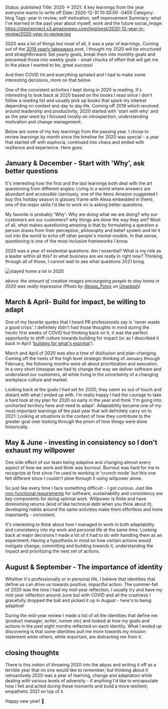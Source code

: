 Status: published
Title:  2020 → 2021: 4 key learnings from the year everyone wants to write off 
Date:   2020-12-31 10:30:00 -0400
Category: blog
Tags: year in review, self motivation, self improvement
Summary: what I've learned in the past year about myself, work and the future 
social_image: https://slashproject.s3.amazonaws.com/img/post/2020-12-year-in-review/2020-year-in-review.jpg

2020 was a lot of things but most of all, it was a year of learnings. Coming out of the [2019 yearly takeaways](https://slashproject.co/posts/2019/2019-2020-yearly-takeaways/) post, I thought my 2020 will be structured and straightforward: Set yearly goals, break them into monthly goals and piecemeal those into weekly goals - small chucks of effort that will get me to the place I wanted to be, great success! 

And then COVID hit and everything spiraled and I had to make some interesting decisions, more on that below. 

One of the consistent activities I kept doing in 2020 is reading. It's interesting to look back at 2020 based on the books I read since I don't follow a reading list and usually pick up books that spark my interest depending on context and day to day life. Coming off 2019 which revolved around leadership and productivity, 2020 started with 'start with why' and as the year went by I focused mostly on introspection, understanding motivation and change management. 

Below are some of my key learnings from the passing year. I chose to review learnings by month since the timeline for 2020 was special - a year that started off with euphoria, continued into chaos and ended with resilience and experience. Here goes. 

## January & December - Start with 'Why', ask better questions

It's interesting how the first and the last learnings both deal with the art questioning from different angles: Living in a world where answers are abundant and accessible (seriously, one of the items Amazon suggested I buy this holiday season is glasses frame with Alexa embedded in them), one of the major skills I'd like to work on is asking better questions.

My favorite is probably 'Why': Why are doing what we are doing? why our customers are our customers? why things are done the way they are? Most of all, what makes questioning amazing is that by formulating a question a person draws from their perception, philosophy and belief system and let it out into the world to echo off other people's mental models. In that sense, questioning is one of the most inclusive frameworks I know.

2020 was a year of existential questions: Am I essential? What is my role as a leader within all this? In what business are we really in right now? Thinking through all of those, I cannot wait to see what questions 2021 bring. 

![stayed home a lot in 2020](https://slashproject.s3.amazonaws.com/img/post/2020-12-year-in-review/2020-year-in-review.jpg)

_above: the amount of creative images encourgaing people to stay home in 2020 was really impressive (Photo by [Alexas_Fotos](https://unsplash.com/@alexas_fotos?utm_source=unsplash&utm_medium=referral&utm_content=creditCopyText) on [Unsplash](https://unsplash.com/s/photos/stay-home?utm_source=unsplash&utm_medium=referral&utm_content=creditCopyText))_

## March & April- Build for impact, be willing to adapt

One of my favorite quotes that I heard PR professionals say is 'never waste a good crisis'. I definitely didn't had those thoughts in mind during the hectic first weeks of COVID but thinking back on it, it was the perfect opportunity to shift  culture towards building for impact (or as I described it back in April '[building for what's essintial](https://slashproject.co/posts/2020/what-is-essential-covid-19-week-3-learnings/)').

March and April of 2020 was also a time of disillusion and plan-changing. Coming off the heels of the high level strategic thinking of January through February, the following months were all about prioritization and execution. In a very short timespan we had to change the way we deliver software and understand our customers, all while living in the uncertainty of a changing workplace culture and market. 

Looking back at the goals I had set for 2020, they seem so out of touch and distant with what I ended up with. I'm really happy I had the courage to take a hard look at my plan for 2020 so early in the year and think 'I'm going into uncharted territory here and need to adapt'. Adaptability became one of my most important learnings of the past year that will definitely carry on to 2021: Looking at situations in the context of how they contribute to the greater goal over looking through the prism of how things were done historically. 

## May & June - investing in consistency so I don't exhaust my willpower

One side effect of our team being adaptive and changing almost every aspect of how we work and think was burnout. Burnout was hard for me to recognize at first since I'm used to working in 'crunch mode' but this one felt different since I couldn't plow through it using willpower alone. 

So just like every time I face something difficult - I got curious. Just like [non-functional requirements](https://slashproject.co/posts/2020/non-functional-requirements-are-my-favorite-and-i-will-make-them-yours-too/) for software, sustainability and consistency are key components for doing optimal work. Willpower is finite and have diminishing returns (kind of like technical debt when you think about it), developing habits around the same activities make them effortless and more importantly - consistent. 

It's interesting to think about how I managed to work in both adaptability and consistency into my work and personal life at the same time. Looking back at major decisions I made a lot of it had to do with handling them as an experiment: Having a hypothesis in mind on how certain actions would instigate change, committing and building towards it, understanding the impact and prioritizing the next set of actions. 

## August & September - The importance of identity 

Whether it's professionally or in personal life, I believe that identities that define us can drive us towards positive, impactful action. The summer-fall of 2020 was the time I had my mid-year reflection, I usually try and have my mid-year reflection around June but with COVID and all the craziness I gracefully dropped the ball and picked it up in August - here's to being adaptive! 

During the mid-year review I made a list of all the identities that define me (product manager, writer, runner etc) and looked at how my goals and actions in the past eight months reflected on each identity. What I ended up discovering is that some identities pull me more towards my mission statement while others, while important, are distracting me from it. 

## closing thoughts

There is this notion of throwing 2020 into the abyss and writing it off as a terrible year that no one would like to remember; but thinking about it retroactively 2020 was a year of learning, change and adaptation while dealing with various levels of adversity - if anything I'd like to encapsulate how I felt and acted during these moments and build a more resilient, empathetic 2021 on top of it. 

Happy new year! 🍻





